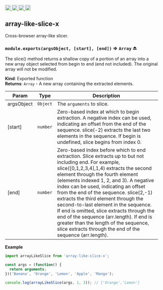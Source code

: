 <a href="https://travis-ci.org/Xotic750/array-like-slice-x"
   title="Travis status">
<img
   src="https://travis-ci.org/Xotic750/array-like-slice-x.svg?branch=master"
   alt="Travis status" height="18"/>
</a>
<a href="https://david-dm.org/Xotic750/array-like-slice-x"
   title="Dependency status">
<img src="https://david-dm.org/Xotic750/array-like-slice-x.svg"
   alt="Dependency status" height="18"/>
</a>
<a href="https://david-dm.org/Xotic750/array-like-slice-x#info=devDependencies"
   title="devDependency status">
<img src="https://david-dm.org/Xotic750/array-like-slice-x/dev-status.svg"
   alt="devDependency status" height="18"/>
</a>
<a href="https://badge.fury.io/js/array-like-slice-x" title="npm version">
<img src="https://badge.fury.io/js/array-like-slice-x.svg"
   alt="npm version" height="18"/>
</a>
<a name="module_array-like-slice-x"></a>

## array-like-slice-x

Cross-browser array-like slicer.

<a name="exp_module_array-like-slice-x--module.exports"></a>

### `module.exports(argsObject, [start], [end])` ⇒ <code>Array</code> ⏏

The slice() method returns a shallow copy of a portion of an array into a new
array object selected from begin to end (end not included). The original
array will not be modified.

**Kind**: Exported function  
**Returns**: <code>Array</code> - A new array containing the extracted elements.

| Param      | Type                | Description                                                                                                                                                                                                                                                                                                                                                                                                                                                                                                                                                                                         |
| ---------- | ------------------- | --------------------------------------------------------------------------------------------------------------------------------------------------------------------------------------------------------------------------------------------------------------------------------------------------------------------------------------------------------------------------------------------------------------------------------------------------------------------------------------------------------------------------------------------------------------------------------------------------- |
| argsObject | <code>Object</code> | The `arguments` to slice.                                                                                                                                                                                                                                                                                                                                                                                                                                                                                                                                                                           |
| [start]    | <code>number</code> | Zero-based index at which to begin extraction. A negative index can be used, indicating an offset from the end of the sequence. slice(-2) extracts the last two elements in the sequence. If begin is undefined, slice begins from index 0.                                                                                                                                                                                                                                                                                                                                                         |
| [end]      | <code>number</code> | Zero-based index before which to end extraction. Slice extracts up to but not including end. For example, slice([0,1,2,3,4],1,4) extracts the second element through the fourth element (elements indexed 1, 2, and 3). A negative index can be used, indicating an offset from the end of the sequence. slice(2,-1) extracts the third element through the second-to-last element in the sequence. If end is omitted, slice extracts through the end of the sequence (arr.length). If end is greater than the length of the sequence, slice extracts through the end of the sequence (arr.length). |

**Example**

```js
import arrayLikeSlice from 'array-like-slice-x';

const args = (function() {
  return arguments;
})('Banana', 'Orange', 'Lemon', 'Apple', 'Mango');

console.log(arrayLikeSlice(args, 1, 3)); // ['Orange','Lemon']
```
